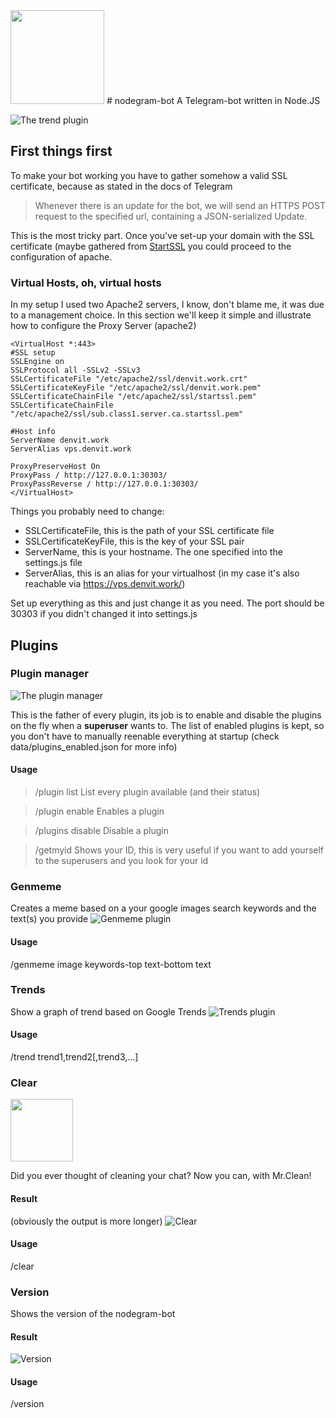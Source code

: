 <img src="http://i.imgur.com/Tz2m0v9.png" width=150 />
# nodegram-bot
A Telegram-bot written in Node.JS

![The trend plugin](http://i.imgur.com/Lz5oYTV.png)

## First things first
To make your bot working you have to gather somehow a valid SSL certificate, because as stated in the docs of Telegram 
> Whenever there is an update for the bot, we will send an HTTPS POST request to the specified url, containing a JSON-serialized Update.

This is the most tricky part. Once you've set-up your domain with the SSL certificate (maybe gathered from [StartSSL](https://www.startssl.com/) you could proceed to the configuration of apache.

### Virtual Hosts, oh, virtual hosts
In my setup I used two Apache2 servers,
I know, don't blame me, it was due to a management choice.
In this section we'll keep it simple and illustrate how to configure the Proxy Server (apache2)

```
<VirtualHost *:443>
#SSL setup
SSLEngine on
SSLProtocol all -SSLv2 -SSLv3
SSLCertificateFile "/etc/apache2/ssl/denvit.work.crt"
SSLCertificateKeyFile "/etc/apache2/ssl/denvit.work.pem"
SSLCertificateChainFile "/etc/apache2/ssl/startssl.pem"
SSLCertificateChainFile "/etc/apache2/ssl/sub.class1.server.ca.startssl.pem"

#Host info
ServerName denvit.work
ServerAlias vps.denvit.work

ProxyPreserveHost On
ProxyPass / http://127.0.0.1:30303/
ProxyPassReverse / http://127.0.0.1:30303/
</VirtualHost>
```

Things you probably need to change:

-	SSLCertificateFile, this is the path of your SSL certificate file
-	SSLCertificateKeyFile, this is the key of your SSL pair
-	ServerName, this is your hostname. The one specified into the settings.js file
-	ServerAlias, this is an alias for your virtualhost (in my case it's also reachable via https://vps.denvit.work/)

Set up everything as this and just change it as you need.
The port should be 30303 if you didn't changed it into settings.js 

## Plugins

### Plugin manager
![The plugin manager](http://i.imgur.com/XNkbj6p.png)

This is the father of every plugin,
its job is to enable and disable the plugins on the fly when a **superuser** wants to.
The list of enabled plugins is kept, so you don't have to manually reenable everything at startup (check data/plugins_enabled.json for more info)

#### Usage
>/plugin list
List every plugin available (and their status)

>/plugin enable <plugin name>
Enables a plugin

>/plugins disable <plugin name>
Disable a plugin

>/getmyid
Shows your ID, this is very useful if you want to add yourself to the superusers and you look for your id


### Genmeme
Creates a meme based on a your google images search keywords and the text(s) you provide
![Genmeme plugin](http://i.imgur.com/Cd9jLLD.png)

#### Usage
/genmeme image keywords-top text-bottom text

### Trends
Show a graph of trend based on Google Trends
![Trends plugin](http://i.imgur.com/Lz5oYTV.png)

#### Usage
/trend trend1,trend2[,trend3,...]

### Clear
<img src="http://i.imgur.com/spw9x7a.jpg" height=100 /> 

Did you ever thought of cleaning your chat?
Now you can, with Mr.Clean!

#### Result
(obviously the output is more longer)
![Clear](http://i.imgur.com/YKA10z2.png)

#### Usage
/clear

### Version
Shows the version of the nodegram-bot

#### Result
![Version](http://i.imgur.com/GMtKSXu.png)

#### Usage
/version